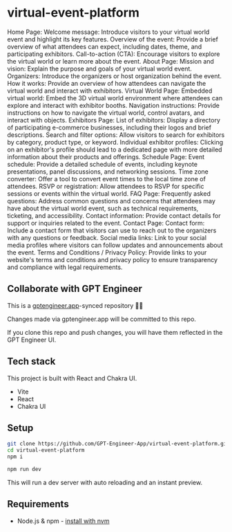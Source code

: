 # virtual-event-platform

Home Page:
Welcome message: Introduce visitors to your virtual world event and highlight its key features.
Overview of the event: Provide a brief overview of what attendees can expect, including dates, theme, and participating exhibitors.
Call-to-action (CTA): Encourage visitors to explore the virtual world or learn more about the event.
About Page:
Mission and vision: Explain the purpose and goals of your virtual world event.
Organizers: Introduce the organizers or host organization behind the event.
How it works: Provide an overview of how attendees can navigate the virtual world and interact with exhibitors.
Virtual World Page:
Embedded virtual world: Embed the 3D virtual world environment where attendees can explore and interact with exhibitor booths.
Navigation instructions: Provide instructions on how to navigate the virtual world, control avatars, and interact with objects.
Exhibitors Page:
List of exhibitors: Display a directory of participating e-commerce businesses, including their logos and brief descriptions.
Search and filter options: Allow visitors to search for exhibitors by category, product type, or keyword.
Individual exhibitor profiles: Clicking on an exhibitor's profile should lead to a dedicated page with more detailed information about their products and offerings.
Schedule Page:
Event schedule: Provide a detailed schedule of events, including keynote presentations, panel discussions, and networking sessions.
Time zone converter: Offer a tool to convert event times to the local time zone of attendees.
RSVP or registration: Allow attendees to RSVP for specific sessions or events within the virtual world.
FAQ Page:
Frequently asked questions: Address common questions and concerns that attendees may have about the virtual world event, such as technical requirements, ticketing, and accessibility.
Contact information: Provide contact details for support or inquiries related to the event.
Contact Page:
Contact form: Include a contact form that visitors can use to reach out to the organizers with any questions or feedback.
Social media links: Link to your social media profiles where visitors can follow updates and announcements about the event.
Terms and Conditions / Privacy Policy:
Provide links to your website's terms and conditions and privacy policy to ensure transparency and compliance with legal requirements.


## Collaborate with GPT Engineer

This is a [gptengineer.app](https://gptengineer.app)-synced repository 🌟🤖

Changes made via gptengineer.app will be committed to this repo.

If you clone this repo and push changes, you will have them reflected in the GPT Engineer UI.

## Tech stack

This project is built with React and Chakra UI.

- Vite
- React
- Chakra UI

## Setup

```sh
git clone https://github.com/GPT-Engineer-App/virtual-event-platform.git
cd virtual-event-platform
npm i
```

```sh
npm run dev
```

This will run a dev server with auto reloading and an instant preview.

## Requirements

- Node.js & npm - [install with nvm](https://github.com/nvm-sh/nvm#installing-and-updating)

